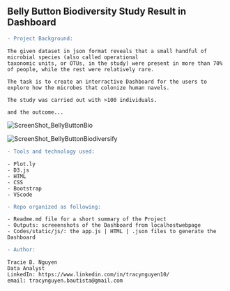 ## Belly Button Biodiversity Study Result in Dashboard

```diff
- Project Background:
```

    The given dataset in json format reveals that a small handful of microbial species (also called operational 
    taxonomic units, or OTUs, in the study) were present in more than 70% of people, while the rest were relatively rare.
    
    The task is to create an interractive Dashboard for the users to explore how the microbes that colonize human navels. 
    
    The study was carried out with >100 individuals. 
    
    and the outcome...
    
![ScreenShot_BellyButtonBio](https://user-images.githubusercontent.com/93897775/160320835-d8c68afb-6cbe-469c-bfa2-266b08444e53.png)
    
![ScreenShot_BellyButtonBiodiversify](https://user-images.githubusercontent.com/93897775/160320852-8316fea2-068c-4bd7-a50d-d6ea22b97fef.png)


    
```diff
- Tools and technology used: 
```
  
    - Plot.ly
    - D3.js
    - HTML
    - CSS 
    - Bootstrap
    - VScode 
    
``` diff
- Repo organized as following:
```

    - Readme.md file for a short summary of the Project
    - Outputs: screeenshots of the Dashboard from localhostwebpage
    - Codes/static/js/: the app.js | HTML | .json files to generate the Dashboard
   
```diff
- Author: 
```

    Tracie B. Nguyen
    Data Analyst
    LinkedIn: https://www.linkedin.com/in/tracynguyen10/
    email: tracynguyen.bautista@gmail.com
    

    

